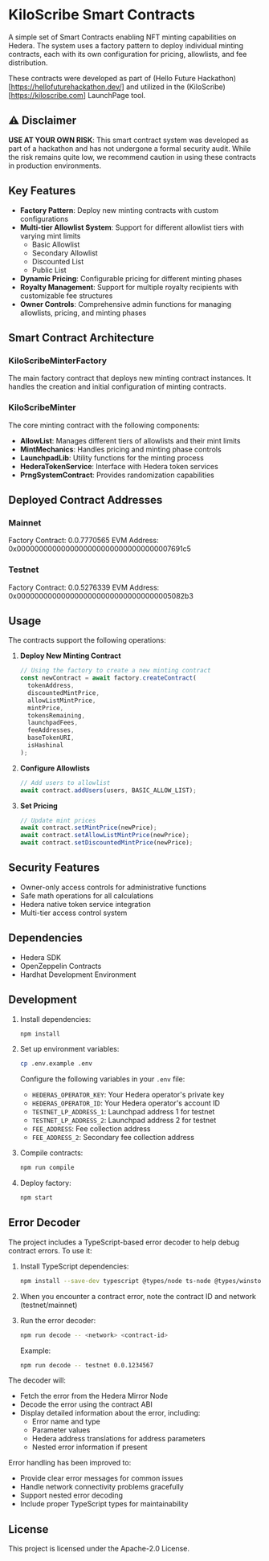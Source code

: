 # KiloScribe Smart Contracts

A simple set of Smart Contracts enabling NFT minting capabilities on Hedera. The system uses a factory pattern to deploy individual minting contracts, each with its own configuration for pricing, allowlists, and fee distribution.

These contracts were developed as part of (Hello Future Hackathon)[https://hellofuturehackathon.dev/] and utilized in the (KiloScribe)[https://kiloscribe.com] LaunchPage tool.

## ⚠️ Disclaimer

**USE AT YOUR OWN RISK**: This smart contract system was developed as part of a hackathon and has not undergone a formal security audit. While the risk remains quite low, we recommend caution in using these contracts in production environments.

## Key Features

- **Factory Pattern**: Deploy new minting contracts with custom configurations
- **Multi-tier Allowlist System**: Support for different allowlist tiers with varying mint limits
  - Basic Allowlist
  - Secondary Allowlist
  - Discounted List
  - Public List
- **Dynamic Pricing**: Configurable pricing for different minting phases
- **Royalty Management**: Support for multiple royalty recipients with customizable fee structures
- **Owner Controls**: Comprehensive admin functions for managing allowlists, pricing, and minting phases

## Smart Contract Architecture

### KiloScribeMinterFactory

The main factory contract that deploys new minting contract instances. It handles the creation and initial configuration of minting contracts.

### KiloScribeMinter

The core minting contract with the following components:

- **AllowList**: Manages different tiers of allowlists and their mint limits
- **MintMechanics**: Handles pricing and minting phase controls
- **LaunchpadLib**: Utility functions for the minting process
- **HederaTokenService**: Interface with Hedera token services
- **PrngSystemContract**: Provides randomization capabilities

## Deployed Contract Addresses

### Mainnet

Factory Contract: 0.0.7770565
EVM Address: 0x00000000000000000000000000000000007691c5

### Testnet

Factory Contract: 0.0.5276339
EVM Address: 0x00000000000000000000000000000000005082b3

## Usage

The contracts support the following operations:

1. **Deploy New Minting Contract**

   ```javascript
   // Using the factory to create a new minting contract
   const newContract = await factory.createContract(
     tokenAddress,
     discountedMintPrice,
     allowListMintPrice,
     mintPrice,
     tokensRemaining,
     launchpadFees,
     feeAddresses,
     baseTokenURI,
     isHashinal
   );
   ```

2. **Configure Allowlists**

   ```javascript
   // Add users to allowlist
   await contract.addUsers(users, BASIC_ALLOW_LIST);
   ```

3. **Set Pricing**
   ```javascript
   // Update mint prices
   await contract.setMintPrice(newPrice);
   await contract.setAllowListMintPrice(newPrice);
   await contract.setDiscountedMintPrice(newPrice);
   ```

## Security Features

- Owner-only access controls for administrative functions
- Safe math operations for all calculations
- Hedera native token service integration
- Multi-tier access control system

## Dependencies

- Hedera SDK
- OpenZeppelin Contracts
- Hardhat Development Environment

## Development

1. Install dependencies:

   ```bash
   npm install
   ```

2. Set up environment variables:

   ```bash
   cp .env.example .env
   ```

   Configure the following variables in your `.env` file:

   - `HEDERAS_OPERATOR_KEY`: Your Hedera operator's private key
   - `HEDERAS_OPERATOR_ID`: Your Hedera operator's account ID
   - `TESTNET_LP_ADDRESS_1`: Launchpad address 1 for testnet
   - `TESTNET_LP_ADDRESS_2`: Launchpad address 2 for testnet
   - `FEE_ADDRESS`: Fee collection address
   - `FEE_ADDRESS_2`: Secondary fee collection address

3. Compile contracts:

   ```bash
   npm run compile
   ```

4. Deploy factory:
   ```bash
   npm start
   ```

## Error Decoder

The project includes a TypeScript-based error decoder to help debug contract errors. To use it:

1. Install TypeScript dependencies:

   ```bash
   npm install --save-dev typescript @types/node ts-node @types/winston
   ```

2. When you encounter a contract error, note the contract ID and network (testnet/mainnet)

3. Run the error decoder:
   ```bash
   npm run decode -- <network> <contract-id>
   ```
   Example:
   ```bash
   npm run decode -- testnet 0.0.1234567
   ```

The decoder will:

- Fetch the error from the Hedera Mirror Node
- Decode the error using the contract ABI
- Display detailed information about the error, including:
  - Error name and type
  - Parameter values
  - Hedera address translations for address parameters
  - Nested error information if present

Error handling has been improved to:

- Provide clear error messages for common issues
- Handle network connectivity problems gracefully
- Support nested error decoding
- Include proper TypeScript types for maintainability

## License

This project is licensed under the Apache-2.0 License.
